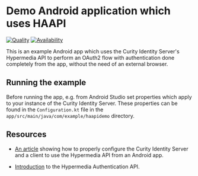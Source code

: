 # Demo Android application which uses HAAPI

[![Quality](https://img.shields.io/badge/quality-demo-red)](https://curity.io/resources/code-examples/status/)
[![Availability](https://img.shields.io/badge/availability-source-blue)](https://curity.io/resources/code-examples/status/)

This is an example Android app which uses the Curity Identity Server's Hypermedia API to perform an
OAuth2 flow with authentication done completely from the app, without the need of an external browser.

## Running the example

Before running the app, e.g. from Android Studio set properties which apply to your instance of the
Curity Identity Server. These properties can be found in the `Configuration.kt` file in the
`app/src/main/java/com/example/haapidemo` directory.

## Resources

- [An article](https://curity.io/resources/tutorials/howtos/haapi/authentication-api-android-sdk)
  showing how to properly configure the Curity Identity Server and a client to use the Hypermedia
  API from an Android app.

- [Introduction](https://curity.io/resources/architect/haapi/what-is-hypermedia-authentication-api/)
  to the Hypermedia Authentication API.

